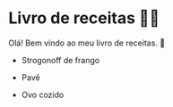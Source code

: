 # Livro de receitas :man_cook:

Olá! Bem vindo ao meu livro de receitas. :wave:

- Strogonoff de frango

- Pavê

- Ovo cozido
